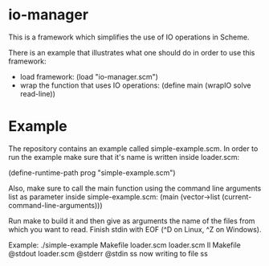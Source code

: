 io-manager
==========

This is a framework which simplifies the use of IO operations in Scheme.

There is an example that illustrates what one should do in order to use this framework:

- load framework: (load "io-manager.scm")
- wrap the function that uses IO operations: (define main (wrapIO solve read-line))


Example
=======

The repository contains an example called simple-example.scm. 
In order to run the example make sure that it's name is written inside loader.scm:

(define-runtime-path prog "simple-example.scm")

Also, make sure to call the main function using the command line arguments list as parameter
inside simple-example.scm: 
(main (vector->list (current-command-line-arguments)))

Run make to build it and then give as arguments the name of the files from which you want 
to read. Finish stdin with EOF (^D on Linux, ^Z on Windows).

Example:
./simple-example Makefile loader.scm 
loader.scm ll 
Makefile @stdout
loader.scm @stderr
@stdin ss
now writing to file ss
